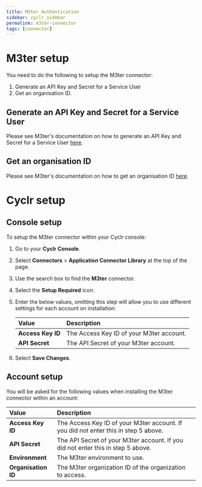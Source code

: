 ```yaml
---
title: M3ter Authentication
sidebar: cyclr_sidebar
permalink: m3ter-connector
tags: [connector]
---
```


# M3ter setup

You need to do the following to setup the M3ter connector:

1. Generate an API Key and Secret for a Service User
2. Get an organisation ID.

## Generate an API Key and Secret for a Service User

Please see M3ter's documentation on how to generate an API Key and Secret for a Service User [here](https://www.m3ter.com/docs/guides/authenticating-with-the-service/service-authentication#generating-an-api-key-and-secret-for-a-service-user).

## Get an organisation ID

Please see M3ter's documentation on how to get an organisation ID [here](https://www.m3ter.com/docs/guides/managing-organization-and-users/viewing-and-editing-organization#viewing-details-and-editing-configuration).

# Cyclr setup

## Console setup

To setup the M3ter connector within your Cyclr console:

1. Go to your **Cyclr Console**.

2. Select **Connectors** > **Application Connector Library** at the top of the page.

3. Use the search box to find the **M3ter** connector.

4. Select the **Setup Required** icon.

5. Enter the below values, omitting this step will allow you to use different settings for each account on installation:

   | Value             | Description                              |
   | :---------------- | :--------------------------------------- |
   | **Access Key ID** | The Access Key ID of your M3ter account. |
   | **API Secret**    | The API Secret of your M3ter account.    |

6. Select **Save Changes**.

## Account setup

You will be asked for the following values when installing the M3ter connector within an account:

| Value               | Description                                                  |
| :------------------ | :----------------------------------------------------------- |
| **Access Key ID**   | The Access Key ID of your M3ter account. If you did not enter this in step 5 above. |
| **API Secret**      | The API Secret of your M3ter account. If you did not enter this in step 5 above. |
| **Environment**     | The M3ter environment to use.                                |
| **Organisation ID** | The M3ter organization ID of  the organization to access.    |
